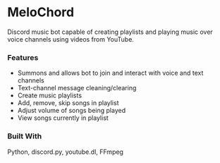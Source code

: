 # MeloChord
Discord music bot capable of creating playlists and playing music over voice channels using videos from YouTube.

### Features
* Summons and allows bot to join and interact with voice and text channels
* Text-channel message cleaning/clearing
* Create music playlists
* Add, remove, skip songs in playlist
* Adjust volume of songs being played
* View songs currently in playlist

### Built With
Python, discord.py, youtube.dl, FFmpeg
